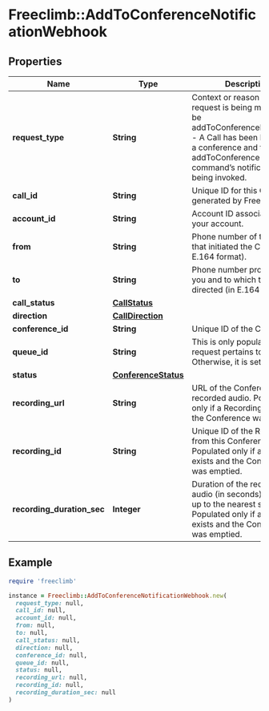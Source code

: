 # Freeclimb::AddToConferenceNotificationWebhook

## Properties

| Name | Type | Description | Notes |
| ---- | ---- | ----------- | ----- |
| **request_type** | **String** | Context or reason why this request is being made. Will be addToConferenceNotification - A Call has been bridged to a conference and the addToConference command’s notificationUrl is being invoked. | [optional] |
| **call_id** | **String** | Unique ID for this Call, generated by FreeClimb. | [optional] |
| **account_id** | **String** | Account ID associated with your account. | [optional] |
| **from** | **String** | Phone number of the party that initiated the Call (in E.164 format). | [optional] |
| **to** | **String** | Phone number provisioned to you and to which this Call is directed (in E.164 format). | [optional] |
| **call_status** | [**CallStatus**](CallStatus.md) |  | [optional] |
| **direction** | [**CallDirection**](CallDirection.md) |  | [optional] |
| **conference_id** | **String** | Unique ID of the Conference. | [optional] |
| **queue_id** | **String** | This is only populated if the request pertains to a Queue. Otherwise, it is set to null. | [optional] |
| **status** | [**ConferenceStatus**](ConferenceStatus.md) |  | [optional] |
| **recording_url** | **String** | URL of the Conference’s recorded audio. Populated only if a Recording exists and the Conference was emptied. | [optional] |
| **recording_id** | **String** | Unique ID of the Recording from this Conference. Populated only if a recording exists and the Conference was emptied. | [optional] |
| **recording_duration_sec** | **Integer** | Duration of the recorded audio (in seconds), rounded up to the nearest second. Populated only if a Recording exists and the Conference was emptied. | [optional] |

## Example

```ruby
require 'freeclimb'

instance = Freeclimb::AddToConferenceNotificationWebhook.new(
  request_type: null,
  call_id: null,
  account_id: null,
  from: null,
  to: null,
  call_status: null,
  direction: null,
  conference_id: null,
  queue_id: null,
  status: null,
  recording_url: null,
  recording_id: null,
  recording_duration_sec: null
)
```

